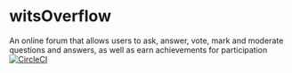 # witsOverflow
An online forum that allows users to ask, answer, vote, mark and moderate questions and answers, as well as earn achievements for participation
[![CircleCI](https://circleci.com/gh/2003405/witsOverFlow.svg?style=svg&circle-token=ff8a1fe13f858f0ded11976eb4acf970347b1a5c)](https://circleci.com/gh/circleci/circleci-docs)

